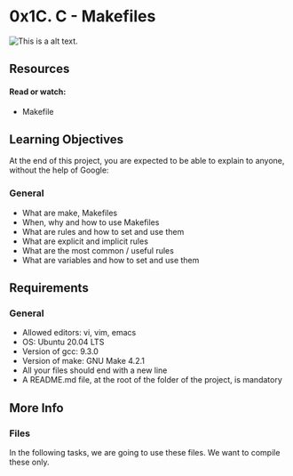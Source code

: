 # 0x1C. C - Makefiles

![This is a alt text.](https://s3.amazonaws.com/intranet-projects-files/holbertonschool-low_level_programming/273/giphy-2.gif)

## Resources

#### Read or watch:

* Makefile

## Learning Objectives

At the end of this project, you are expected to be able to explain to anyone, without the help of Google:

### General

* What are make, Makefiles
* When, why and how to use Makefiles
* What are rules and how to set and use them
* What are explicit and implicit rules
* What are the most common / useful rules
* What are variables and how to set and use them

## Requirements

### General

* Allowed editors: vi, vim, emacs
* OS: Ubuntu 20.04 LTS
* Version of gcc: 9.3.0
* Version of make: GNU Make 4.2.1
* All your files should end with a new line
* A README.md file, at the root of the folder of the project, is mandatory

## More Info

### Files

In the following tasks, we are going to use these files. We want to compile these only.
